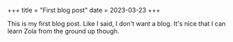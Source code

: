 +++
title = "First blog post"
date = 2023-03-23
+++

This is my first blog post.
Like I said, I don't want a blog.
It's nice that I can learn Zola from the ground up though.
